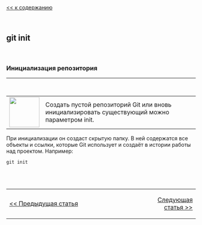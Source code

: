 [<< к содержанию](readme.md)

<br>

## git init
<br>

### Инициализация репозитория
***
<br>

<table>
  <tr>
    <td width="18%" valign="top" align="left"><img src="https://img.icons8.com/dotty/80/000000/initial-state.png" width=80/></td>
    <td>Создать пустой репозиторий Git или вновь инициализировать существующий можно параметром init. 
</td>
  </tr>
  </table>


При инициализации он создаст скрытую папку. В ней содержатся все объекты и ссылки, которые Git использует и создаёт в истории работы над проектом.
Например:

    git init


<!--Footer-->
<br><br>

<table >
  <tr>
    <td width=40%>

[<< Предыдущая статья](01-hello.md) 
    
</th>
    <td width=30%></td>
    <td align='right' width=30%>
    
[Следующая статья >>](03-add.md)</td>
 
  </tr>
  </table>